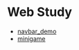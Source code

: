 # Web Study
- [navbar_demo](https://github.com/95rolancia/web-study-html-css-javacsript/tree/master/navbar_demo)
- [minigame](https://github.com/95rolancia/web-study-html-css-javacsript/tree/master/minigame)

